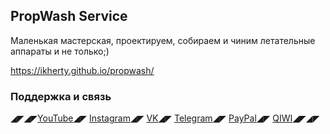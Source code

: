 ## PropWash Service
Маленькая мастерская, проектируем, собираем и чиним летательные аппараты и не только;)

https://ikherty.github.io/propwash/

### Поддержка и связь
◢◤◢◤[YouTube](https://www.youtube.com/c/PropWashService)◢◤
[Instagram](https://www.instagram.com/ikhertu)◢◤
[VK](https://vk.com/propwash)◢◤
[Telegram](https://t.me/ValentinaPetrenko)◢◤
[PayPal](https://www.paypal.me/ikherty)◢◤
[QIWI](https://qiwi.com/n/IKHERTY)◢◤◢◤
